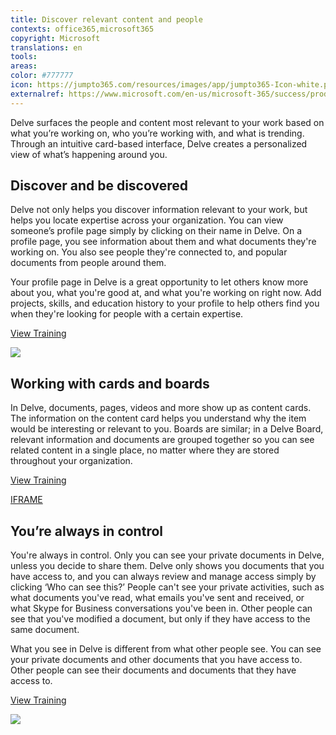 ```yaml
---
title: Discover relevant content and people
contexts: office365,microsoft365
copyright: Microsoft
translations: en
tools: 
areas: 
color: #777777
icon: https://jumpto365.com/resources/images/app/jumpto365-Icon-white.png
externalref: https://www.microsoft.com/en-us/microsoft-365/success/productivitylibrary/discover-relevant-content-and-people
---
```

Delve surfaces the&#xA0;people and content most relevant to your work based on what you&#x2019;re working on, who you&#x2019;re working with, and what is trending. Through an intuitive card-based interface, Delve creates a personalized view of what&#x2019;s happening around you.


## Discover and be discovered

Delve not only helps you discover information relevant to your work, but helps you locate expertise across your organization. You can view someone’s profile page simply by clicking on their name in Delve. On a profile page, you see information about them and what documents they're working on. You also see people they're connected to, and popular documents from people around them.

Your profile page in Delve is a great opportunity to let others know more about you, what you're good at, and what you're working on right now. Add projects, skills, and education history to your profile to help others find you when they're looking for people with a certain expertise.

[View Training](https://support.office.com/en-us/article/How-can-I-find-people-and-information-in-Office-Delve-5b8bffdd-a50a-430a-8570-09b39481887c?ui=en-US&rs=en-US&ad=US)

![](http://img-prod-cms-rt-microsoft-com.akamaized.net/cms/api/am/imageFileData/RE1SBHU?ver=841f)

## Working with cards and boards

In Delve, documents, pages, videos and more show up as content cards. The information on the content card helps you understand why the item would be interesting or relevant to you. Boards are similar; in a Delve Board, relevant information and documents are grouped together so you can see related content in a single place, no matter where they are stored throughout your organization.

[View Training](https://support.office.com/en-us/article/How-to-use-the-content-cards-in-Office-Delve-e6157225-0e40-441c-906f-0c82bfee55f3?ui=en-US&rs=en-US&ad=US)

[IFRAME](https://www.microsoft.com/en-us/videoplayer/embed/RE1TrEK)

## You’re always in control

You're always in control. Only you can see your private documents in Delve, unless you decide to share them. Delve only shows you documents that you have access to, and you can always review and manage access simply by clicking ‘Who can see this?’ People can't see your private activities, such as what documents you've read, what emails you've sent and received, or what Skype for Business conversations you've been in. Other people can see that you've modified a document, but only if they have access to the same document.

What you see in Delve is different from what other people see. You can see your private documents and other documents that you have access to. Other people can see their documents and documents that they have access to.

[View Training](https://support.office.com/en-us/article/Are-my-documents-safe-in-Office-Delve-f5f409a2-37ed-4452-8f61-681e5e1836f3?ui=en-US&rs=en-US&ad=US)

![](http://img-prod-cms-rt-microsoft-com.akamaized.net/cms/api/am/imageFileData/RE1Yu7t?ver=d762)


